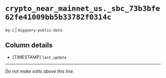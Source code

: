 # `crypto_near_mainnet_us._sbc_73b3bfe62fe41009bb5b33782f0314c`
`bq-1` | `bigquery-public-data`

## Column details
* [TIMESTAMP] `last_update`

-------------------------------------------------------------------------------
*Do not make edits above this line.*
